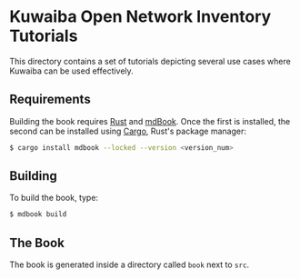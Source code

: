# Kuwaiba Open Network Inventory Tutorials

This directory contains a set of tutorials depicting several use cases where Kuwaiba can be used effectively.

## Requirements
Building the book requires [Rust] and [mdBook]. Once the first is installed, the second can be installed using [Cargo], Rust's package manager:

```bash
$ cargo install mdbook --locked --version <version_num>
```

## Building

To build the book, type:

```bash
$ mdbook build
```

## The Book
The book is generated inside a directory called `book` next to `src`.

[Rust]: https://www.rust-lang.org
[mdBook]: https://github.com/rust-lang/mdBook
[Cargo]: https://github.com/rust-lang/rust/blob/master/src/tools/rustbook/Cargo.toml